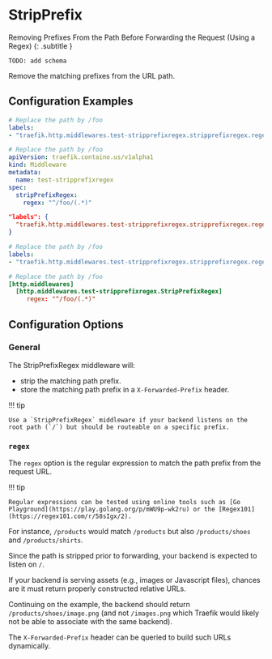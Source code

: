 # StripPrefix

Removing Prefixes From the Path Before Forwarding the Request (Using a Regex)
{: .subtitle }

`TODO: add schema`

Remove the matching prefixes from the URL path.

## Configuration Examples

```yaml tab="Docker"
# Replace the path by /foo
labels:
- "traefik.http.middlewares.test-stripprefixregex.stripprefixregex.regex=^/foo/(.*)",
```

```yaml tab="Kubernetes"
# Replace the path by /foo
apiVersion: traefik.containo.us/v1alpha1
kind: Middleware
metadata:
  name: test-stripprefixregex
spec:
  stripPrefixRegex:
    regex: "^/foo/(.*)"
```

```json tab="Marathon"
"labels": {
  "traefik.http.middlewares.test-stripprefixregex.stripprefixregex.regex": "^/foo/(.*)"
}
```

```yaml tab="Rancher"
# Replace the path by /foo
labels:
- "traefik.http.middlewares.test-stripprefixregex.stripprefixregex.regex=^/foo/(.*)",
```

```toml tab="File"
# Replace the path by /foo
[http.middlewares]
  [http.middlewares.test-stripprefixregex.StripPrefixRegex]
     regex: "^/foo/(.*)"
```

## Configuration Options

### General

The StripPrefixRegex middleware will:

- strip the matching path prefix.
- store the matching path prefix in a `X-Forwarded-Prefix` header.

!!! tip
    
    Use a `StripPrefixRegex` middleware if your backend listens on the root path (`/`) but should be routeable on a specific prefix.

### `regex`

The `regex` option is the regular expression to match the path prefix from the request URL.

!!! tip

    Regular expressions can be tested using online tools such as [Go Playground](https://play.golang.org/p/mWU9p-wk2ru) or the [Regex101](https://regex101.com/r/58sIgx/2).

For instance, `/products` would match `/products` but also `/products/shoes` and `/products/shirts`.  

Since the path is stripped prior to forwarding, your backend is expected to listen on `/`.  

If your backend is serving assets (e.g., images or Javascript files), chances are it must return properly constructed relative URLs.  

Continuing on the example, the backend should return `/products/shoes/image.png` (and not `/images.png` which Traefik would likely not be able to associate with the same backend).  

The `X-Forwarded-Prefix` header can be queried to build such URLs dynamically.
